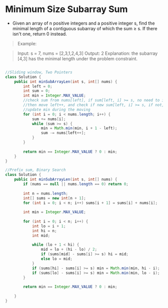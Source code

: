 # Minimum Size Subarray Sum
- Given an array of n positive integers and a positive integer s, find the minimal length of a contiguous subarray of which the sum ≥ s. If there isn't one, return 0 instead.

> Example: 

> Input: s = 7, nums = [2,3,1,2,4,3]
> Output: 2
> Explanation: the subarray [4,3] has the minimal length under the problem constraint.

```java

//Sliding window, Two Pointers
class Solution {
    public int minSubArrayLen(int s, int[] nums) {
        int left = 0;
        int sum = 0;
        int min = Integer.MAX_VALUE;
        //check sum from nums[left], if sum[left, i] >= s, no need to increase i
        //then move left++, and check if new sum[left, i] >= s, if not, increas i
        //update min during the moving
        for (int i = 0; i < nums.length; i++) {
            sum += nums[i];
            while (sum >= s) {
                min = Math.min(min, i + 1 - left);
                sum -= nums[left++];
            }
        }
        
        return min == Integer.MAX_VALUE ? 0 : min;
    }
}

//Prefix sum, Binary Search
class Solution {
    public int minSubArrayLen(int s, int[] nums) {
        if (nums == null || nums.length == 0) return 0;
        
        int n = nums.length;
        int[] sums = new int[n + 1];
        for (int i = 0; i < n; i++) sums[i + 1] = sums[i] + nums[i];
        
        int min = Integer.MAX_VALUE;
        
        for (int i = 0; i < n; i++) {
            int lo = i + 1;
            int hi = n;
            int mid;
            
            while (lo + 1 < hi) {
                mid = lo + (hi - lo) / 2;
                if (sums[mid] - sums[i] >= s) hi = mid;
                else lo = mid;
            }
            if (sums[hi] - sums[i] >= s) min = Math.min(min, hi - i);
            if (sums[lo] - sums[i] >= s) min = Math.min(min, lo - i);
        }
        
        return min == Integer.MAX_VALUE ? 0 : min;
        
    }
}
```
